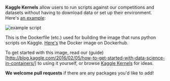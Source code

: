 **Kaggle Kernels** allow users to run scripts against our competitions and datasets without having to download data or set up their environment. Here's [an example](https://www.kaggle.com/devinanzelmo/d/devinanzelmo/dota-2-matches/setting-up-a-prediction-problem-dota-2):

![example script](http://i.imgur.com/yrWycNA.png)

This is the Dockerfile (etc.) used for building the image that runs python scripts on Kaggle. [Here's](https://registry.hub.docker.com/u/kaggle/python/) the Docker image on Dockerhub.

To get started with this image, read our (guide)[http://blog.kaggle.com/2016/02/05/how-to-get-started-with-data-science-in-containers/] to using it yourself, or browse [Kaggle Kernels](https://www.kaggle.com/kernels) for ideas.

**We welcome pull requests** if there are any packages you'd like to add!
